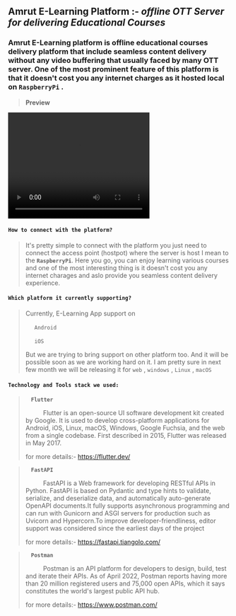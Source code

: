## **Amrut E-Learning Platform** :-  *offline OTT Server for delivering Educational Courses*

### Amrut E-Learning platform is offline educational courses delivery platform that include seamless content delivery without any video buffering that usually faced by many OTT server. One of the most prominent feature of this platform is that it doesn't cost you any internet charges as it hosted local on **`RaspberryPi`** .

> **Preview**

<video width="320" height="240" autoplay>
  <source src="https://firebasestorage.googleapis.com/v0/b/offline-ott-platform.appspot.com/o/Offline_e-learning_platform.mp4?alt=media&token=25590cec-daf3-4d2b-a438-efbcb6bda398" type="video/mp4">
 
</video>

#### **`How to connect with the platform?`**
> It's pretty simple to connect with the platform you just need to connect the access point (hostpot) where the server is host I mean to the **`RaspberryPi`**. Here you go, you can enjoy learning various courses and one of the most interesting thing is it doesn't cost you any internet charages and aslo provide you seamless content delivery experience.

#### **`Which platform it currently supporting?`**
> Currently,  E-Learning App support on </br> 
    <p> &nbsp;&nbsp;&nbsp;&nbsp;&nbsp;`Android`</p> 
    <p> &nbsp;&nbsp;&nbsp;&nbsp;&nbsp;`iOS`</p> 
  But we are trying to bring support on other platform too.
  And it will be possible soon as we are working hard on it. I am pretty sure in next few month we will be releasing it for `web` , `windows` , `Linux` , `macOS`

#### **`Technology and Tools stack we used: `**

> <img width="12"  src="https://cdn-images-1.medium.com/max/1200/1*5-aoK8IBmXve5whBQM90GA.png" >**`Flutter`** <br>
><p>&nbsp;&nbsp;&nbsp;&nbsp;&nbsp;&nbsp;&nbsp;&nbsp;&nbsp;&nbsp;Flutter is an open-source UI software development kit created by Google. It is used to develop cross-platform applications for Android, iOS, Linux, macOS, Windows, Google Fuchsia, and the web from a single codebase. First described in 2015, Flutter was released in May 2017.</p>
>for more details:- <a href="https://flutter.dev/">https://flutter.dev/</a>

> <img width="12"  src="https://pbs.twimg.com/profile_images/1417542931209199621/fWMEIB5j_400x400.jpg" >**`FastAPI`** <br>
><p>&nbsp;&nbsp;&nbsp;&nbsp;&nbsp;&nbsp;&nbsp;&nbsp;&nbsp;&nbsp;FastAPI is a Web framework for developing RESTful APIs in Python. FastAPI is based on Pydantic and type hints to validate, serialize, and deserialize data, and automatically auto-generate OpenAPI documents.It fully supports asynchronous programming and can run with Gunicorn and ASGI servers for production such as Uvicorn and Hypercorn.To improve developer-friendliness, editor support was considered since the earliest days of the project</p>
>for more details:- <a href="https://fastapi.tiangolo.com/">https://fastapi.tiangolo.com/</a>

> <img width="12"  src="https://res.cloudinary.com/postman/image/upload/t_team_logo/v1629869194/team/2893aede23f01bfcbd2319326bc96a6ed0524eba759745ed6d73405a3a8b67a8" >**`Postman`** <br>
><p>&nbsp;&nbsp;&nbsp;&nbsp;&nbsp;&nbsp;&nbsp;&nbsp;&nbsp;&nbsp;Postman is an API platform for developers to design, build, test and iterate their APIs. As of April 2022, Postman reports having more than 20 million registered users and 75,000 open APIs, which it says constitutes the world's largest public API hub.</p>
>for more details:- <a href="https://www.postman.com/">https://www.postman.com/</a>













